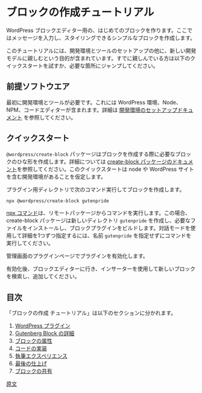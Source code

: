 <!--
# Create a Block Tutorial
 -->
# ブロックの作成チュートリアル

<!--
Let's get you started creating your first block for the WordPress Block Editor. We will create a simple block that allows the user to type a message and style it.

The tutorial includes setting up your development environment, tools, and getting comfortable with the new development model. If you are already comfortable, try the quick start below, otherwise step through whatever part of the tutorial you need.
 -->
WordPress ブロックエディター用の、はじめてのブロックを作ります。ここではメッセージを入力し、スタイリングできるシンプルなブロックを作成します。

このチュートリアルには、開発環境とツールのセットアップの他に、新しい開発モデルに親しむという目的が含まれています。すでに親しんでいる方は以下のクイックスタートを試すか、必要な箇所にジャンプしてください。

<!--
## Prerequisites
 -->
## 前提ソフトウエア

<!--
The first thing you need is a development environment and tools. This includes setting up your WordPress environment, Node, NPM, and your code editor. If you need help, see the [setting up your development environment documentation](/docs/getting-started/devenv/README.md).
 -->
最初に開発環境とツールが必要です。これには WordPress 環境、Node、NPM、コードエディターが含まれます。詳細は [開発環境のセットアップドキュメント](https://ja.wordpress.org/team/handbook/block-editor/getting-started/devenv/) を参照してください。

<!--
## Quick Start
 -->
## クイックスタート
<!--
The `@wordpress/create-block` package exists to create the necessary block scaffolding to get you started. See [create-block package documentation](https://www.npmjs.com/package/@wordpress/create-block) for additional features. This quick start assumes you have a development environment with node installed, and a WordPress site.

From your plugins directory, to create your block run:
 -->
`@wordpress/create-block` パッケージはブロックを作成する際に必要なブロックのひな形を作成します。詳細については [create-block パッケージのドキュメント](https://ja.wordpress.org/team/handbook/block-editor/reference-guides/packages/packages-create-block/)を参照してください。このクイックスタートは node や WordPress サイトを含む開発環境があることを仮定します。

プラグイン用ディレクトリで次のコマンド実行してブロックを作成します。

```sh
npx @wordpress/create-block gutenpride
```

<!--
The above command creates a new directory called `gutenpride`, installs the necessary files, and builds the block plugin. If you want an interactive mode that prompts you for details, run the command without the `gutenpride` name.

The [npx command](https://docs.npmjs.com/cli/v7/commands/npx) runs a command from a remote package, in this case our create-block package that will create a new directory called `gutenpride`, installs the necessary files, and builds the block plugin. If you want an interactive mode that prompts you for details, run the command without the `gutenpride` name.

You now need to activate the plugin from inside wp-admin plugins page.

After activated, go to the block editor and use the inserter to search and add your new block.
 -->
[npx コマンド](https://docs.npmjs.com/cli/v7/commands/npx)は、リモートパッケージからコマンドを実行します。この場合、create-block パッケージは新しいディレクトリ `gutenpride` を作成し、必要なファイルをインストールし、ブロックプラグインをビルドします。対話モードを使用して詳細を1つずつ指定するには、名前 `gutenpride` を指定せずにコマンドを実行してください。

管理画面のプラグインページでプラグインを有効化します。

有効化後、ブロックエディターに行き、インサーターを使用して新しいブロックを検索し、追加してください。

<!--
## Table of Contents
 -->
## 目次
<!--
The create a block tutorials breaks down to the following sections.

1. [WordPress Plugin](/docs/getting-started/create-block/wp-plugin.md)
2. [Anatomy of a Gutenberg Block ](/docs/getting-started/create-block/block-anatomy.md)
3. [Block Attributes](/docs/getting-started/create-block/attributes.md)
4. [Code Implementation](/docs/getting-started/create-block/block-code.md)
5. [Authoring Experience](/docs/getting-started/create-block/author-experience.md)
6. [Finishing Touches](/docs/getting-started/create-block/finishing.md)
7. [Share your Block with the World](/docs/getting-started/create-block/submitting-to-block-directory.md)
 -->
「ブロックの作成 チュートリアル」は以下のセクションに分かれます。

1. [WordPress プラグイン](https://ja.wordpress.org/team/handbook/block-editor/getting-started/create-block/wp-plugin/)
2. [Gutenberg Block の詳細](https://ja.wordpress.org/team/handbook/block-editor/getting-started/create-block/block-anatomy/)
3. [ブロックの属性](https://ja.wordpress.org/team/handbook/block-editor/getting-started/create-block/attributes/)
4. [コードの実装](https://ja.wordpress.org/team/handbook/block-editor/getting-started/create-block/block-code/)
5. [執筆エクスペリエンス](https://ja.wordpress.org/team/handbook/block-editor/getting-started/create-block/author-experience/)
6. [最後の仕上げ](https://ja.wordpress.org/team/handbook/block-editor/getting-started/create-block/finishing/)
7. [ブロックの共有](https://ja.wordpress.org/team/handbook/block-editor/getting-started/create-block/submitting-to-block-directory/)

[原文](https://github.com/WordPress/gutenberg/blob/trunk/docs/getting-started/create-block/README.md)

